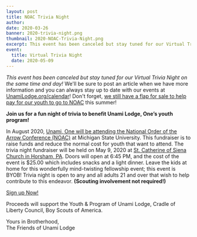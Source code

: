 ```yaml
---
layout: post
title: NOAC Trivia Night
author:
date: 2020-03-26
banner: 2020-trivia-night.png
thumbnail: 2020-NOAC-Trivia-Night.png
excerpt: This event has been canceled but stay tuned for our Virtual Trivia Night on the same time and day!
event:
  title: Virtual Trivia Night
  date: 2020-05-09
---
```


*This event has been canceled but stay tuned for our Virtual Trivia Night on the same time and day!* We'll be sure to post an article when we have more information and you can always stay up to date with our events at [UnamiLodge.org/calendar](/calendar)! Don't forget, [we still have a flap for sale to help pay for our youth to go to NOAC](/news/NOAC-LOVE-Fundraiser-Flap) this summer!

**Join us for a fun night of trivia to benefit Unami Lodge, One’s youth program!**
 
In August 2020, [Unami, One will be attending the National Order of the Arrow Conference (NOAC)](/news/2020-NOAC-Updates) at Michigan State University. This fundraiser is to raise funds and reduce the normal cost for youth that want to attend. The trivia night fundraiser will be held on May 9, 2020 at [St. Catherine of Siena Church in Horsham, PA](https://goo.gl/maps/2BsrLfnybkJXB1927). Doors will open at 6:45 PM, and the cost of the event is $25.00 which includes snacks and a light dinner. Leave the kids at home for this wonderfully mind-twisting fellowship event; this event is BYOB! Trivia night is open to any and all adults 21 and over that wish to help contribute to this endeavor. **(Scouting involvement not required!)**

<div class="text-center">
  <a href="http://colbsa.doubleknot.com/registration/calendardetail.aspx?activitykey=2647209&orgkey=2793" class="btn btn-primary btn-lg">Sign up Now!</a>
</div>
 
Proceeds will support the Youth & Program of Unami Lodge, Cradle of Liberty Council, Boy Scouts of America.

Yours in Brotherhood,  
The Friends of Unami Lodge